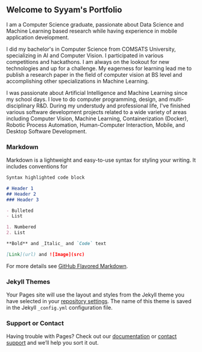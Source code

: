 ## Welcome to Syyam's Portfolio


I am a Computer Science graduate, passionate about Data Science and Machine Learning based research while having experience in mobile application development.

I did my bachelor's in Computer Science from COMSATS University, specializing in AI and Computer Vision. I participated in various competitions and hackathons. I am always on the lookout for new technologies and up for a challenge. My eagerness for learning lead me to publish a research paper in the field of computer vision at BS level and accomplishing other specializations in Machine Learning.

I was passionate about Artificial Intelligence and Machine Learning since my school days. I love to do computer programming, design, and multi-disciplinary R&D. During my understudy and professional life, I've finished various software development projects related to a wide variety of areas including Computer Vision, Machine Learning, Containerization (Docker), Robotic Process Automation, Human-Computer Interaction, Mobile, and Desktop Software Development.

### Markdown

Markdown is a lightweight and easy-to-use syntax for styling your writing. It includes conventions for

```markdown
Syntax highlighted code block

# Header 1
## Header 2
### Header 3

- Bulleted
- List

1. Numbered
2. List

**Bold** and _Italic_ and `Code` text

[Link](url) and ![Image](src)
```

For more details see [GitHub Flavored Markdown](https://guides.github.com/features/mastering-markdown/).

### Jekyll Themes

Your Pages site will use the layout and styles from the Jekyll theme you have selected in your [repository settings](https://github.com/syyam/syyamicSite/settings). The name of this theme is saved in the Jekyll `_config.yml` configuration file.

### Support or Contact

Having trouble with Pages? Check out our [documentation](https://docs.github.com/categories/github-pages-basics/) or [contact support](https://github.com/contact) and we’ll help you sort it out.
